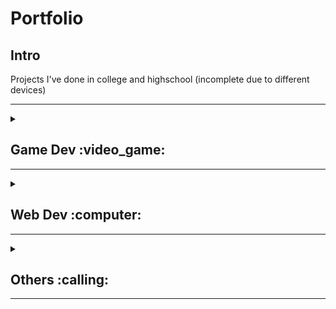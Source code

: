 # Portfolio
## Intro
Projects I've done in college and highschool (incomplete due to different devices)

---

<details>
<summary><h2>Game Dev :video_game:</h2>
<hr>
</summary>
  
#### 2D platformer
Custom rigidbody and addForce script from Unity that gives **full control** of player movement.
Additionally, written in mind of **memory usage and multithreading traffic** due to limitation of old device(2gb ram) when this code was written 
> Written in Unity 2019

- [x] speed multiplier and slowdown
- [x] snappy controls
- [x] snappy animation transiton
- [x] jump speed and height equivilant with time
- [x] fall multiplier, weight, speed and limit
- [x] dynammic wall slide
- [x] wall jump initial speed and drag
- [x] dynammic ground pound that grounds the movement
- [x] dynammic dash that translates with other movements
- [x] controllable player box collider size and offset

#### Pong
Game that runs in the window with image and sounds.
> written in Love2D, a minimalist game framework
>  ws and ^v for controls

1. game addjust itself based on the window
2. runs in delta time
3. randomised seed

#### Snake\XoX
Game that runs in the terminal
> School Project

**Instructions**
1. Complete **a line to spawn food** 
2. X is the player
3. **Standing on X** will kill the player

The controls for XoX:
 7 | 8 | 9
___|___|___
 4 | 5 | 6
___|___|___
 1 | 2 | 3
   |   |
The controls for Snake:
'w' to move up
's' to move down
'a' to move left
'd' to move right.


#### Mobile card game


</details>

<details>
<summary><h2>Web Dev :computer:</h2>
<hr>
</summary>
  
#### Go Green Website

#### Course selling website

</details>

<details>
<summary><h2>Others :calling:</h2>
<hr>
</summary>
  
#### Discord Bot (Replit)

#### WA auto message Bot

#### Reverse engineer android game (Work In Progress)

</details>






